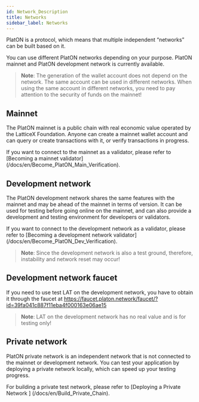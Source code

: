 ```yaml
---
id: Network_Description
title: Networks
sidebar_label: Networks
---
```


PlatON is a protocol, which means that multiple independent “networks” can be built based on it.

You can use different PlatON networks depending on your purpose. PlatON mainnet and PlatON development network is currently available.

> **Note**: The generation of the wallet account does not depend on the network. The same account can be used in different networks. When using the same account in different networks, you need to pay attention to the security of funds on the mainnet!

## Mainnet
The PlatON mainnet is a public chain with real economic value operated by the LatticeX Foundation. Anyone can create a mainnet wallet account and can query or create transactions with it, or verify transactions in progress.

If you want to connect to the mainnet as a validator, please refer to [Becoming a mainnet validator] (/docs/en/Become_PlatON_Main_Verification).

## Development network
The PlatON development network shares the same features with the mainnet and may be ahead of the mainnet in terms of version. It can be used for testing before going online on the mainnet, and can also provide a development and testing environment for developers or validators.

If you want to connect to the development network as a validator, please refer to [Becoming a development network validator] (/docs/en/Become_PlatON_Dev_Verification).

> **Note**: Since the development network is also a test ground, therefore, instability and network reset may occur!

## Development network faucet

If you need to use test LAT on the development network, you have to obtain it through the faucet at <https://faucet.platon.network/faucet/?id=39fa041c887f11eba4f000163e06ae15>

> **Note**: LAT on the development network has no real value and is for testing only!

## Private network
PlatON private network is an independent network that is not connected to the mainnet or development network. You can test your application by deploying a private network locally, which can speed up your testing progress.

For building a private test network, please refer to [Deploying a Private Network ] (/docs/en/Build_Private_Chain).